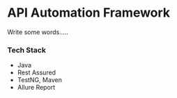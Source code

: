 # API Automation Framework

Write some words.....

### Tech Stack
- Java
- Rest Assured
- TestNG, Maven
- Allure Report
